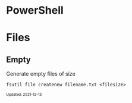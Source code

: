 PowerShell
===

# Files

## Empty

Generate empty files of size

```
fsutil file createnew filename.txt <filesize>
```

<sub><sup>Updated: 2021-12-13</sup></sub>

